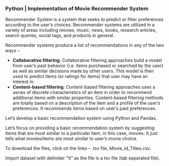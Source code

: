 ### Python | Implementation of Movie Recommender System
Recommender System is a system that seeks to predict or filter preferences according to the user’s choices. Recommender systems are utilized in a variety of areas including movies, music, news, books, research articles, search queries, social tags, and products in general.

Recommender systems produce a list of recommendations in any of the two ways –

* **Collaborative filtering**: Collaborative filtering approaches build a model from user’s past behavior (i.e. items purchased or searched by the user) as well as similar decisions made by other users. This model is then used to predict items (or ratings for items) that user may have an interest in.
* **Content-based filtering**: Content-based filtering approaches uses a series of discrete characteristics of an item in order to recommend additional items with similar properties. Content-based filtering methods are totally based on a description of the item and a profile of the user’s preferences. It recommends items based on user’s past preferences.


Let’s develop a basic recommendation system using Python and Pandas.



Let’s focus on providing a basic recommendation system by suggesting items that are most similar to a particular item, in this case, movies. It just tells what movies/items are most similar to user’s movie choice.

To download the files, click on the links – .tsv file, Movie_Id_Titles.csv.

Import dataset with delimiter “\t” as the file is a tsv file (tab separated file).
